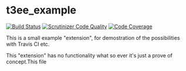 t3ee_example
============

[![Build Status](https://travis-ci.org/tomasnorre/t3ee_example.svg?branch=master)](https://travis-ci.org/tomasnorre/t3ee_example)
[![Scrutinizer Code Quality](https://scrutinizer-ci.com/g/tomasnorre/t3ee_example/badges/quality-score.png?b=master)](https://scrutinizer-ci.com/g/tomasnorre/t3ee_example/?branch=master)
[![Code Coverage](https://scrutinizer-ci.com/g/tomasnorre/t3ee_example/badges/coverage.png?b=master)](https://scrutinizer-ci.com/g/tomasnorre/t3ee_example/?branch=master)

This is a small example "extension", for demostration of the possibilities with Travis CI etc.

This "extension" has no functionality what so ever it's just a prove of concept.This file
